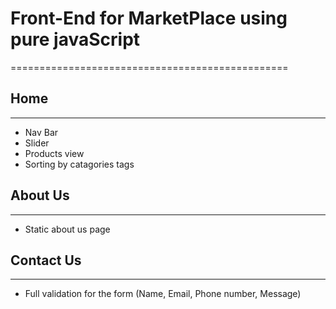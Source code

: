 # Front-End for MarketPlace using pure javaScript

================================================

## Home

---

- Nav Bar
- Slider
- Products view
- Sorting by catagories tags

## About Us

---

- Static about us page

## Contact Us

---

- Full validation for the form (Name, Email, Phone number, Message)
